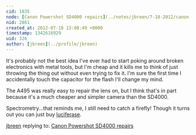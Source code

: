 ```yaml
---
cid: 1035
node: [Canon Powershot SD4000 repairs](../notes/jbreen/7-18-2012/canon-powershot-sd4000-repairs)
nid: 2861
created_at: 2012-07-18 13:08:49 +0000
timestamp: 1342616929
uid: 326
author: [jbreen](../profile/jbreen)
---
```


It's probably not the best idea I've ever had to start poking around broken electronics with metal tools, but I'm cheap and it kills me to think of just throwing the thing out without even trying to fix it.  I'm sure the first time I accidentally touch the capacitor for the flash I'll change my mind.

The A495 was really easy to repair the lens on, but I think that's in part because it's a much cheaper and simpler camera than the SD4000.

Spectrometry...that reminds me, I still need to catch a firefly!  Though it turns out you can just buy <a href="http://www.biovision.com/staybrite-highly-stable-luciferase-related-products-1710/">luciferase</a>.

[jbreen](../profile/jbreen) replying to: [Canon Powershot SD4000 repairs](../notes/jbreen/7-18-2012/canon-powershot-sd4000-repairs)

